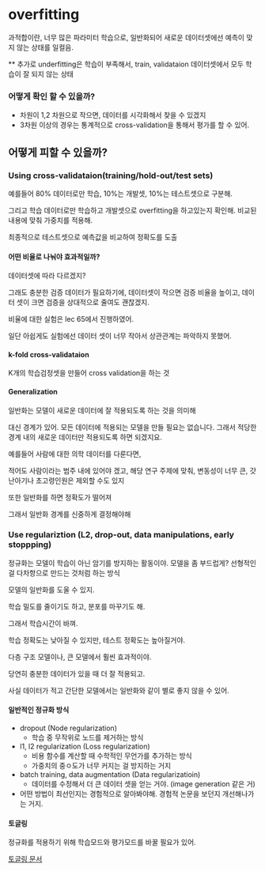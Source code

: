 # overfitting

과적합이란, 너무 많은 파라미터 학습으로, 일반화되어 새로운 데이터셋에선 예측이 맞지 않는 상태를 일컬음. 

** 추가로 underfitting은 학습이 부족해서, train, validataion 데이터셋에서 모두 학습이 잘 되지 않는 상태

### 어떻게 확인 할 수 있을까?

- 차원이 1,2 차원으로 작으면, 데이터를 시각화해서 찾을 수 있겠지
- 3차원 이상의 경우는 통계적으로 cross-validation을 통해서 평가를 할 수 있어.

## 어떻게 피할 수 있을까?
### Using cross-validataion(training/hold-out/test sets)

예를들어 80% 데이터로만 학습, 10%는 개발셋, 10%는 테스트셋으로 구분해.

그리고 학습 데이터로만 학습하고 개발셋으로 overfitting을 하고있는지 확인해. 
비교된 내용에 맞춰 가중치를 적용해.

최종적으로 테스트셋으로 예측값을 비교하여 정확도를 도출

#### 어떤 비율로 나눠야 효과적일까?

데이터셋에 따라 다르겠지? 

그래도 충분한 검증 데이터가 필요하기에, 데이터셋이 작으면 검증 비율을 높이고, 
데이터 셋이 크면 검증을 상대적으로 줄여도 괜찮겠지.

비율에 대한 실험은 lec 65에서 진행하였어.

일단 아쉽게도 실험에선 데이터 셋이 너무 작아서 상관관계는 파악하지 못했어.

#### k-fold cross-validataion
K개의 학습검정셋을 만들어 cross validation을 하는 것

#### Generalization

일반화는 모델이 새로운 데이터에 잘 적용되도록 하는 것을 의미해

대신 경계가 있어. 모든 데이터에 적용되는 모델을 만들 필요는 없습니다. 
그래서 적당한 경계 내의 새로운 데이터만 적용되도록 하면 되겠지요.

예를들어 사람에 대한 의학 데이터를 다룬다면,

적어도 사람이라는 범주 내에 있어야 겠고, 
해당 연구 주제에 맞춰, 변동성이 너무 큰, 갓난아기나 초고령인원은 제외할 수도 있지

또한 일반화를 하면 정확도가 떨어져 

그래서 일반화 경계를 신중하게 결정해야해

### Use regulariztion (L2, drop-out, data manipulations, early stoppping)

정규화는 모델이 학습이 아닌 암기를 방지하는 활동이야. 모델을 좀 부드럽게? 선형적인걸 다차항으로 만드는 것처럼 하는 방식

모델의 일반화를 도울 수 있지.


학습 밀도를 줄이기도 하고, 분포를 마꾸기도 해.

그래서 학습시간이 바껴.

학습 정확도는 낮아질 수 있지만, 테스트 정확도는 높아질거야.

다층 구조 모델이나, 큰 모델에서 훨씬 효과적이야.

당연히 충분한 데이터가 있을 때 더 잘 적용되고.

사실 데이터가 적고 간단한 모델에서는 일반화와 같이 별로 좋지 않을 수 있어. 

#### 일반적인 정규화 방식
- dropout (Node regularization)
    - 학습 중 무작위로 노드를 제거하는 방식
- l1, l2 regularization (Loss regularization)
    - 비용 함수를 계산할 때 수학적인 무언가를 추가하는 방식
    - 가중치의 중ㅇ도가 너무 커지는 걸 방지하는 거지
- batch training, data augmentation (Data regularizatioin)
  - 데이터를 수정해서 더 큰 데이터 셋을 얻는 거야. (image generation 같은 거)
- 어떤 방법이 최선인지는 경험적으로 알아봐야해. 경험적 논문을 보던지 개선해나가는 거지.

#### 토글링

정규화를 적용하기 위해 학습모드와 평가모드를 바꿀 필요가 있어. 

[토글링 문서](About%20toggling.md)
